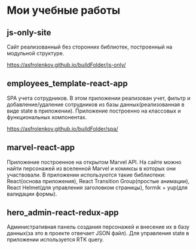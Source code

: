 # Мои учебные работы


## js-only-site
Сайт реализованный без сторонних библиотек, построенный на модульной структуре.

https://asfrolenkov.github.io/buildFolder/js-only/


## employees_template-react-app
SPA учета сотрудников.
В этом приложении реализован учет, фильтр и добавление/удаление сотрудников из базы данных(реализованная в виде state в приложении). 
Приложение построенно на классовых и функциональных компонентах.

https://asfrolenkov.github.io/buildFolder/spa/


## marvel-react-app
Приложение построенное на открытом Marvel API.
На сайте можно найти персонажей из вселенной Marvel и комиксы в которых они участвовали.
В приложении используются такие библиотеки: 
    React(основа приложения), 
    React Transition Group(простые анимации), 
    React Helmet(для управления заголовком страницы), 
    formik + yup(для валидации формы).


## hero_admin-react-redux-app
Административная панель создания персонажей и внесение их в базу данных(за это в проекте отвечает JSON файл).
Для управления state в приложении используется RTK query.
